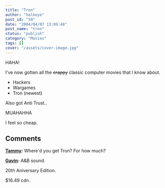 ```yaml
---
title: "Tron"
author: "halkeye"
post_id: "59"
date: "2004/04/07 13:09:48"
post_name: "tron"
status: "publish"
category: "Movies"
tags: []
cover: "/assets/cover-image.jpg"
---
```


HAHA!

I've now gotten all the <s>crappy</s> classic computer movies that I know about.



  * Hackers
  * Wargames
  * Tron (newest)


Also got Anti Trust..

  

MUAHAHHA

I feel so cheap.

## Comments

**[Tammy](#59 "2004-04-07 22:50:21"):** Where'd you get Tron? For how much?

**[Gavin](#60 "2004-04-08 15:00:04"):** A&B sound.

20th Aniversary Edition.

$16.49 cdn.

